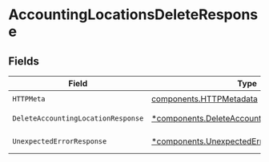 # AccountingLocationsDeleteResponse


## Fields

| Field                                                                                                       | Type                                                                                                        | Required                                                                                                    | Description                                                                                                 |
| ----------------------------------------------------------------------------------------------------------- | ----------------------------------------------------------------------------------------------------------- | ----------------------------------------------------------------------------------------------------------- | ----------------------------------------------------------------------------------------------------------- |
| `HTTPMeta`                                                                                                  | [components.HTTPMetadata](../../models/components/httpmetadata.md)                                          | :heavy_check_mark:                                                                                          | N/A                                                                                                         |
| `DeleteAccountingLocationResponse`                                                                          | [*components.DeleteAccountingLocationResponse](../../models/components/deleteaccountinglocationresponse.md) | :heavy_minus_sign:                                                                                          | Location deleted                                                                                            |
| `UnexpectedErrorResponse`                                                                                   | [*components.UnexpectedErrorResponse](../../models/components/unexpectederrorresponse.md)                   | :heavy_minus_sign:                                                                                          | Unexpected error                                                                                            |